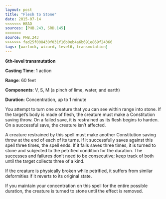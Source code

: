 ```yaml
---
layout: post
title: "Flesh to Stone"
date: 2015-07-14
<<<<<<< HEAD
sources: [PHB.243, SRD.145]
=======
source: PHB.243
>>>>>>> fad25f008430f031f16b0eb4a6b691e869f24366
tags: [warlock, wizard, level6, transmutation]
---
```


**6th-level transmutation**

**Casting Time**: 1 action

**Range**: 60 feet

**Components**: V, S, M (a pinch of lime, water, and earth)

**Duration**: Concentration, up to 1 minute

You attempt to turn one creature that you can see within range into stone. If the target’s body is made of flesh, the creature must make a Constitution saving throw. On a failed save, it is restrained as its flesh begins to harden. On a successful save, the creature isn’t affected.

A creature restrained by this spell must make another Constitution saving throw at the end of each of its turns. If it successfully saves against this spell three times, the spell ends. If it fails saves three times, it is turned to stone and subjected to the petrified condition for the duration. The successes and failures don’t need to be consecutive; keep track of both until the target collects three of a kind.

If the creature is physically broken while petrified, it suffers from similar deformities if it reverts to its original state.

If you maintain your concentration on this spell for the entire possible duration, the creature is turned to stone until the effect is removed.
